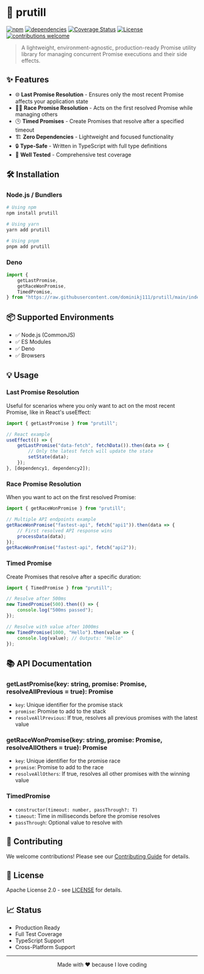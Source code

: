 # 🚀 prutill

[![npm](https://img.shields.io/npm/v/prutill)](https://www.npmjs.com/package/prutill)
[![dependencies](https://img.shields.io/badge/production%20dependencies-0-brightgreen.svg)](https://github.com/dominikj111/prutill/blob/main/package.json)
[![Coverage Status](https://coveralls.io/repos/boennemann/badges/badge.svg)](https://coveralls.io/r/boennemann/badges)
[![License](https://img.shields.io/github/license/dominikj111/prutill)](https://github.com/dominikj111/prutill/blob/main/LICENSE)
[![contributions welcome](https://img.shields.io/badge/contributions-welcome-brightgreen.svg?style=flat)](https://github.com/dominikj111/prutill/issues)

> A lightweight, environment-agnostic, production-ready Promise utility library for managing concurrent Promise
> executions and their side effects.

## ✨ Features

- 🌐 **Last Promise Resolution** - Ensures only the most recent Promise affects your application state
- 🏃‍♂️ **Race Promise Resolution** - Acts on the first resolved Promise while managing others
- 🕒 **Timed Promises** - Create Promises that resolve after a specified timeout
- 🏗️ **Zero Dependencies** - Lightweight and focused functionality
- 🔒 **Type-Safe** - Written in TypeScript with full type definitions
- 🧪 **Well Tested** - Comprehensive test coverage

## 🛠️ Installation

### Node.js / Bundlers

```bash
# Using npm
npm install prutill

# Using yarn
yarn add prutill

# Using pnpm
pnpm add prutill
```

### Deno

```typescript
import {
    getLastPromise,
    getRaceWonPromise,
    TimedPromise,
} from "https://raw.githubusercontent.com/dominikj111/prutill/main/index-deno.ts";
```

## 📦 Supported Environments

- ✅ Node.js (CommonJS)
- ✅ ES Modules
- ✅ Deno
- ✅ Browsers

## 💡 Usage

### Last Promise Resolution

Useful for scenarios where you only want to act on the most recent Promise, like in React's useEffect:

```typescript
import { getLastPromise } from "prutill";

// React example
useEffect(() => {
    getLastPromise("data-fetch", fetchData()).then(data => {
        // Only the latest fetch will update the state
        setState(data);
    });
}, [dependency1, dependency2]);
```

### Race Promise Resolution

When you want to act on the first resolved Promise:

```typescript
import { getRaceWonPromise } from "prutill";

// Multiple API endpoints example
getRaceWonPromise("fastest-api", fetch("api1")).then(data => {
    // First resolved API response wins
    processData(data);
});
getRaceWonPromise("fastest-api", fetch("api2"));
```

### Timed Promise

Create Promises that resolve after a specific duration:

```typescript
import { TimedPromise } from "prutill";

// Resolve after 500ms
new TimedPromise(500).then(() => {
    console.log("500ms passed");
});

// Resolve with value after 1000ms
new TimedPromise(1000, "Hello").then(value => {
    console.log(value); // Outputs: "Hello"
});
```

## 📚 API Documentation

### getLastPromise<T>(key: string, promise: Promise<T>, resolveAllPrevious = true): Promise<T>

- `key`: Unique identifier for the promise stack
- `promise`: Promise to add to the stack
- `resolveAllPrevious`: If true, resolves all previous promises with the latest value

### getRaceWonPromise<T>(key: string, promise: Promise<T>, resolveAllOthers = true): Promise<T>

- `key`: Unique identifier for the promise race
- `promise`: Promise to add to the race
- `resolveAllOthers`: If true, resolves all other promises with the winning value

### TimedPromise<T>

- `constructor(timeout: number, passThrough?: T)`
- `timeout`: Time in milliseconds before the promise resolves
- `passThrough`: Optional value to resolve with

## 🤝 Contributing

We welcome contributions! Please see our [Contributing Guide](CONTRIBUTING.md) for details.

## 📄 License

Apache License 2.0 - see [LICENSE](LICENSE) for details.

## 📈 Status

- Production Ready
- Full Test Coverage
- TypeScript Support
- Cross-Platform Support

---

<div align="center">
Made with ❤️ because I love coding
</div>
